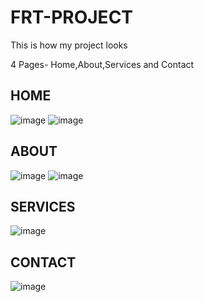 ﻿# FRT-PROJECT
 This is how my project looks
 
 4 Pages- Home,About,Services and Contact
 
 ## HOME
 ![image](https://user-images.githubusercontent.com/110721252/185494295-fface8bc-0ed6-4463-9d0f-29180ffdd475.png)
![image](https://user-images.githubusercontent.com/110721252/185494361-79d777ea-59a9-462f-96f1-15df27c1053c.png)


## ABOUT
![image](https://user-images.githubusercontent.com/110721252/185494422-03440f2a-aeea-4b50-a72c-a65227f05fa6.png)
![image](https://user-images.githubusercontent.com/110721252/185494455-643209ff-3295-44ab-b030-ad88967973c8.png)

## SERVICES
![image](https://user-images.githubusercontent.com/110721252/185494517-b4424724-6d8d-4a9c-a8a0-0533e02ada92.png)


## CONTACT
![image](https://user-images.githubusercontent.com/110721252/185494559-0b7cb845-d96f-4cd1-821a-c9d064099811.png)

